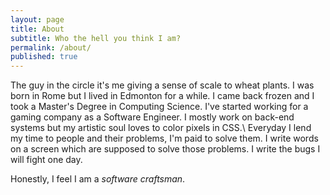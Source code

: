```yaml
---
layout: page
title: About
subtitle: Who the hell you think I am?
permalink: /about/
published: true
---
```


The guy in the circle it's me giving a sense of scale to wheat plants. I was born in Rome but I lived in Edmonton for a while. I came back frozen and I took a Master's Degree in Computing Science. I've started working for a gaming company as a Software Engineer. I mostly work on back-end systems but my artistic soul loves to color pixels in CSS.\\
Everyday I lend my time to people and their problems, I'm paid to solve them. I write words on a screen which are supposed to solve those problems. I write the bugs I will fight one day.    

Honestly, I feel I am a *software craftsman*.